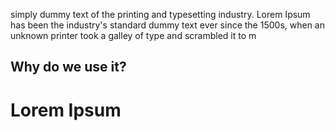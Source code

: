 simply dummy text of the printing and typesetting industry. 
Lorem Ipsum has been the industry's 
standard dummy text ever since the 1500s, when an unknown printer took a 
galley of type and scrambled it to m

## Why do we use it?

# Lorem Ipsum